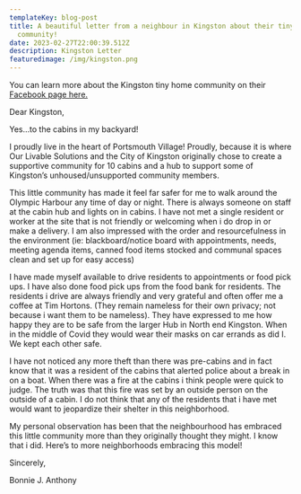 ```yaml
---
templateKey: blog-post
title: A beautiful letter from a neighbour in Kingston about their tiny home
  community!
date: 2023-02-27T22:00:39.512Z
description: Kingston Letter
featuredimage: /img/kingston.png
---
```

Y﻿ou can learn more about the Kingston tiny home community on their [Facebook page here.](https://www.facebook.com/OurLivableSolutions/) 

Dear Kingston,

Yes…to the cabins in my backyard!

I [](<>)proudly live in the heart of Portsmouth Village! Proudly, because it is where Our Livable Solutions and the City of Kingston originally chose to create a supportive community for 10 cabins and a hub to support some of Kingston’s unhoused/unsupported community members.

This little community has made it feel far safer for me to walk around the Olympic Harbour any time of day or night. There is always someone on staff at the cabin hub and lights on in cabins. I have not met a single resident or worker at the site that is not friendly or welcoming when i do drop in or make a delivery. I am also impressed with the order and resourcefulness in the environment (ie: blackboard/notice board with appointments, needs, meeting agenda items, canned food items stocked and communal spaces clean and set up for easy access)

I have made myself available to drive residents to appointments or food pick ups. I have also done food pick ups from the food bank for residents. The residents i drive are always friendly and very grateful and often offer me a coffee at Tim Hortons. (They remain nameless for their own privacy; not because i want them to be nameless). They have expressed to me how happy they are to be safe from the larger Hub in North end Kingston. When in the middle of Covid they would wear their masks on car errands as did I. We kept each other safe.

I have not noticed any more theft than there was pre-cabins and in fact know that it was a resident of the cabins that alerted police about a break in on a boat. When there was a fire at the cabins i think people were quick to judge. The truth was that this fire was set by an outside person on the outside of a cabin. I do not think that any of the residents that i have met would want to jeopardize their shelter in this neighborhood.

My personal observation has been that the neighbourhood has embraced this little community more than they originally thought they might. I know that i did. Here’s to more neighborhoods embracing this model!

Sincerely,

Bonnie J. Anthony